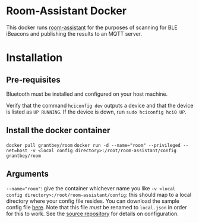 # Room-Assistant Docker

This docker runs [room-assistant](https://github.com/mKeRix/room-assistant) for the purposes of scanning for BLE iBeacons and publishing the results to an MQTT server.

# Installation

## Pre-requisites
Bluetooth must be installed and configured on your host machine.

Verify that the command `hciconfig dev` outputs a device and that the device is listed as `UP RUNNING`. If the device is down, run `sudo hciconfig hci0 UP`.

## Install the docker container
`docker pull grantbey/room`
`docker run -d --name="room" --privileged --net=host -v <local config directory>:/root/room-assistant/config grantbey/room`

## Arguments
`--name="room"`: give the container whichever name you like
`-v <local config directory>:/root/room-assistant/config`: this should map to a local directory where your config file resides. You can download the sample config file [here](https://github.com/mKeRix/room-assistant/raw/master/config/default.json). Note that this file _must_ be renamed to `local.json` in order for this to work. See the [source repository](https://github.com/mKeRix/room-assistant) for details on configuration.